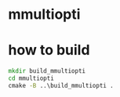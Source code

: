 # mmultiopti
# how to build
```cmd
mkdir build_mmultiopti
cd mmultiopti
cmake -B ..\build_mmultiopti .
```